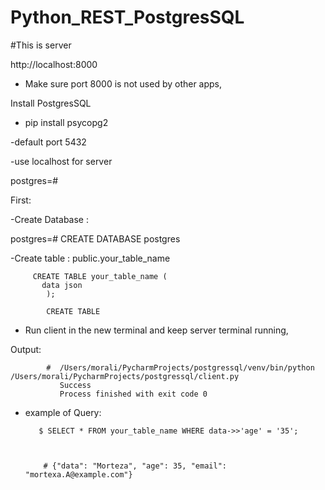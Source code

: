 # Python_REST_PostgresSQL

#This is server

http://localhost:8000

- Make sure port 8000 is not used by other apps,

Install PostgresSQL

- pip install psycopg2 

-default port 5432

-use localhost for server


postgres=# 



First:

-Create Database  : 

postgres=# 
 CREATE DATABASE postgres



-Create table :  public.your_table_name


         CREATE TABLE your_table_name (
           data json
            );
            
            CREATE TABLE
            

- Run client in the new terminal and keep server terminal running, 


Output:

            #  /Users/morali/PycharmProjects/postgressql/venv/bin/python /Users/morali/PycharmProjects/postgressql/client.py 
               Success
               Process finished with exit code 0



- example of Query: 


         $ SELECT * FROM your_table_name WHERE data->>'age' = '35';
          
          
          
          # {"data": "Morteza", "age": 35, "email": "mortexa.A@example.com"}



